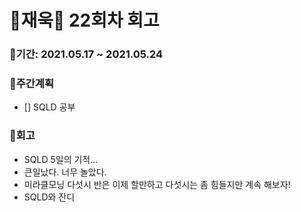 # 🌼재욱🌼 22회차 회고

### 🥕기간: 2021.05.17 ~ 2021.05.24

### 🍆주간계획

- [] SQLD 공부

### 🥦회고

- SQLD 5일의 기적...
- 큰일났다. 너무 놀았다. 
- 미라클모닝 다섯시 반은 이제 할만하고 다섯시는 좀 힘들지만 계속 해보자!
- SQLD와 잔디


